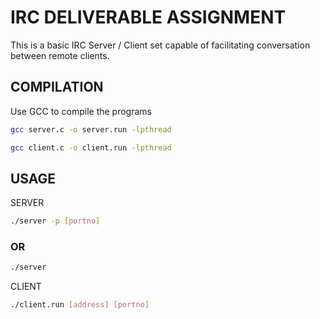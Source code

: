 # IRC DELIVERABLE ASSIGNMENT

This is a basic IRC Server / Client set capable of facilitating conversation between remote clients.

## COMPILATION

Use GCC to compile the programs

```bash
gcc server.c -o server.run -lpthread

gcc client.c -o client.run -lpthread
```

## USAGE

SERVER 

```bash
./server -p [portno]
```
### OR
```bash
./server
```

CLIENT

```bash
./client.run [address] [portno] 
```
